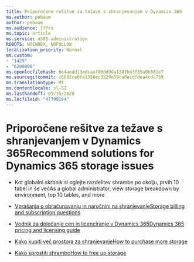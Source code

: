 ```yaml
---
title: Priporočene rešitve za težave s shranjevanjem v Dynamics 365
ms.author: pebaum
author: pebaum
ms.audience: ITPro
ms.topic: article
ms.service: o365-administration
ROBOTS: NOINDEX, NOFOLLOW
localization_priority: Normal
ms.custom:
- "1429"
- "6200006"
ms.openlocfilehash: 6e4aedd13adcaaf80dd98a130fb43f85a0b581e7
ms.sourcegitcommit: c6692ce0fa1358ec3529e59ca0ecdfdea4cdc759
ms.translationtype: MT
ms.contentlocale: sl-SI
ms.lasthandoff: 09/15/2020
ms.locfileid: "47799184"
---
```

# <a name="recommend-solutions-for-dynamics-365-storage-issues"></a><span data-ttu-id="b20e1-102">Priporočene rešitve za težave s shranjevanjem v Dynamics 365</span><span class="sxs-lookup"><span data-stu-id="b20e1-102">Recommend solutions for Dynamics 365 storage issues</span></span>

* <span data-ttu-id="b20e1-103">Kot globalni skrbnik si oglejte razdelitev shrambe po okolju, prvih 10 tabel in še več</span><span class="sxs-lookup"><span data-stu-id="b20e1-103">As a global administrator, view storage breakdown by environment, top 10 tables, and more</span></span>

* [<span data-ttu-id="b20e1-104">Vprašanja o obračunavanju in naročnini na shranjevanje</span><span class="sxs-lookup"><span data-stu-id="b20e1-104">Storage billing and subscription questions</span></span>](https://docs.microsoft.com/dynamics365/customer-engagement/admin/contact-information-microsoft-dynamics-365-online-billing-support)

* [<span data-ttu-id="b20e1-105">Vodnik za določanje cen in licenciranje v Dynamics 365</span><span class="sxs-lookup"><span data-stu-id="b20e1-105">Dynamics 365 pricing and licensing guide</span></span>](https://dynamics.microsoft.com/pricing/)

* [<span data-ttu-id="b20e1-106">Kako kupiti več prostora za shranjevanje</span><span class="sxs-lookup"><span data-stu-id="b20e1-106">How to purchase more storage</span></span>](https://docs.microsoft.com/dynamics365/customer-engagement/admin/manage-storage#add-storage-to-dynamics-365-online)

* [<span data-ttu-id="b20e1-107">Kako sprostiti shrambo</span><span class="sxs-lookup"><span data-stu-id="b20e1-107">How to free up storage</span></span>](https://docs.microsoft.com/dynamics365/customer-engagement/admin/free-storage-space)
